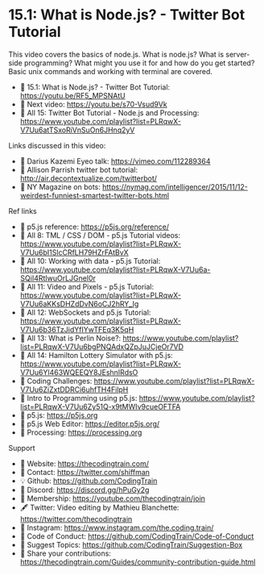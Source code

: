  # 15.1: What is Node.js? - Twitter Bot Tutorial

 This video covers the basics of node.js.   What is node.js?  What is server-side programming?  What might you use it for and how do you get started?  Basic unix commands and working with terminal are covered.

-   🔗  15.1: What is Node.js? - Twitter Bot Tutorial: https://youtu.be/RF5_MPSNAtU  
-   🎥  Next video: https://youtu.be/s70-Vsud9Vk  
-   🎥  All 15: Twitter Bot Tutorial - Node.js and Processing: https://www.youtube.com/playlist?list=PLRqwX-V7Uu6atTSxoRiVnSuOn6JHnq2yV 

Links discussed in this video:
-   🔗  Darius Kazemi Eyeo talk: https://vimeo.com/112289364
-   🔗  Allison Parrish twitter bot tutorial: http://air.decontextualize.com/twitterbot/
-   🔗  NY Magazine on bots: https://nymag.com/intelligencer/2015/11/12-weirdest-funniest-smartest-twitter-bots.html

Ref links
-   🔗  p5.js reference: https://p5js.org/reference/
-   🎥  All 8: TML / CSS / DOM - p5.js Tutorial videos: https://www.youtube.com/playlist?list=PLRqwX-V7Uu6bI1SlcCRfLH79HZrFAtBvX
-   🎥  All 10: Working with data - p5.js Tutorial: https://www.youtube.com/playlist?list=PLRqwX-V7Uu6a-SQiI4RtIwuOrLJGnel0r
-   🎥  All 11: Video and Pixels - p5.js Tutorial: https://www.youtube.com/playlist?list=PLRqwX-V7Uu6aKKsDHZdDvN6oCJ2hRY_Ig
-   🎥  All 12: WebSockets and p5.js Tutorial: https://www.youtube.com/playlist?list=PLRqwX-V7Uu6b36TzJidYfIYwTFEq3K5qH
-   🎥  All 13: What is Perlin Noise?: https://www.youtube.com/playlist?list=PLRqwX-V7Uu6bgPNQAdxQZpJuJCjeOr7VD
-   🎥  All 14: Hamilton Lottery Simulator with p5.js: https://www.youtube.com/playlist?list=PLRqwX-V7Uu6Yl463WQEEQY8JEshnIRdsO
-   🎥  Coding Challenges: https://www.youtube.com/playlist?list=PLRqwX-V7Uu6ZiZxtDDRCi6uhfTH4FilpH
-   🎥  Intro to Programming using p5.js: https://www.youtube.com/playlist?list=PLRqwX-V7Uu6Zy51Q-x9tMWIv9cueOFTFA
-   🔗  p5.js: https://p5js.org
-   🔗  p5.js Web Editor: https://editor.p5js.org/ 
-   🔗  Processing: https://processing.org

Support
-   🚂  Website: https://thecodingtrain.com/
-   🔗  Contact: https://twitter.com/shiffman
-   💡  Github: https://github.com/CodingTrain
-   💬  Discord: https://discord.gg/hPuGy2g
-   💖  Membership: https://youtube.com/thecodingtrain/join
-   🖋️  Twitter: Video editing by Mathieu Blanchette: https://twitter.com/thecodingtrain
-   📸  Instagram: https://www.instagram.com/the.coding.train/
-   📄  Code of Conduct: https://github.com/CodingTrain/Code-of-Conduct
-   🚩  Suggest Topics: https://github.com/CodingTrain/Suggestion-Box
-   👾  Share your contributions: https://thecodingtrain.com/Guides/community-contribution-guide.html
